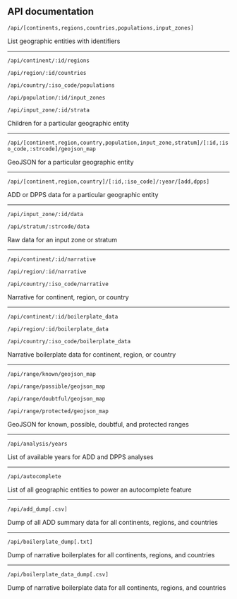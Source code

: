 ## API documentation

`/api/[continents,regions,countries,populations,input_zones]`

List geographic entities with identifiers

---

`/api/continent/:id/regions`

`/api/region/:id/countries`

`/api/country/:iso_code/populations`

`/api/population/:id/input_zones`

`/api/input_zone/:id/strata`

Children for a particular geographic entity

---

`/api/[continent,region,country,population,input_zone,stratum]/[:id,:iso_code,:strcode]/geojson_map`

GeoJSON for a particular geographic entity

---

`/api/[continent,region,country]/[:id,:iso_code]/:year/[add,dpps]`

ADD or DPPS data for a particular geographic entity

---

`/api/input_zone/:id/data`

`/api/stratum/:strcode/data`

Raw data for an input zone or stratum

---

`/api/continent/:id/narrative`

`/api/region/:id/narrative`

`/api/country/:iso_code/narrative`

Narrative for continent, region, or country 

---

`/api/continent/:id/boilerplate_data`

`/api/region/:id/boilerplate_data`

`/api/country/:iso_code/boilerplate_data`

Narrative boilerplate data for continent, region, or country

---

`/api/range/known/geojson_map`

`/api/range/possible/geojson_map`

`/api/range/doubtful/geojson_map`

`/api/range/protected/geojson_map`

GeoJSON for known, possible, doubtful, and protected ranges

---

`/api/analysis/years`

List of available years for ADD and DPPS analyses

---

`/api/autocomplete`

List of all geographic entities to power an autocomplete feature

---

`/api/add_dump[.csv]`

Dump of all ADD summary data for all continents, regions, and countries

---

`/api/boilerplate_dump[.txt]`

Dump of narrative boilerplates for all continents, regions, and countries

---

`/api/boilerplate_data_dump[.csv]`

Dump of narrative boilerplate data for all continents, regions, and countries
